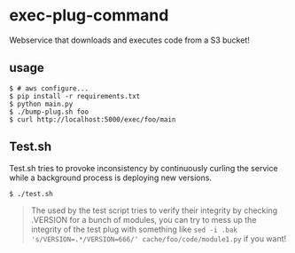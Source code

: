 # exec-plug-command

Webservice that downloads and executes code from a S3 bucket!

## usage

```
$ # aws configure...
$ pip install -r requirements.txt
$ python main.py
$ ./bump-plug.sh foo
$ curl http://localhost:5000/exec/foo/main
```

## Test.sh

Test.sh tries to provoke <plug> inconsistency by continuously curling the service while a background process is deploying new versions.

```
$ ./test.sh
```

> The <plug> used by the test script tries to verify their integrity by checking .VERSION for a bunch of modules, you can try to mess up the integrity of the test plug with something like `sed -i .bak 's/VERSION=.*/VERSION=666/' cache/foo/code/module1.py` if you want!
